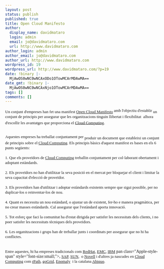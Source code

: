 ```yaml
---
layout: post
status: publish
published: true
title: Open Cloud Manifesto
author:
  display_name: davidmataro
  login: admin
  email: jo@davidmataro.com
  url: http://www.davidmataro.com
author_login: admin
author_email: jo@davidmataro.com
author_url: http://www.davidmataro.com
wordpress_id: 19
wordpress_url: http://www.davidmataro.com/?p=19
date: !binary |-
  MjAwOS0wNC0wNCAxODo1OTowMCArMDAwMA==
date_gmt: !binary |-
  MjAwOS0wNC0wNCAxNjo1OTowMCArMDAwMA==
tags: []
comments: []
---
```

<p><span class="Apple-style-span"   style="  ;font-family:Verdana;font-size:13px;"><span style="vertical-align: sub; "><span class="Apple-style-span"  style="font-family:georgia;"><span class="Apple-style-span"  style="font-size:small;">Un conjunt d'empreses han fet una manifest </span></span><a href="http://www.opencloudmanifesto.org/"><span class="Apple-style-span"  style="font-family:georgia;"><span class="Apple-style-span"  style="font-size:small;">Open Cloud Manifesto</span></span></a></span><span class="Apple-style-span"  style="font-family:georgia;"><span class="Apple-style-span"  style="font-size:small;"> amb l'objectiu d'establir </span></span><span style="vertical-align: sub; "><span class="Apple-style-span"  style="font-family:georgia;"><span class="Apple-style-span"  style="font-size:small;">un conjunt de principis per assegurar que les organitzacions tinguin llibertat i flexibilitat  alhora d'escollir les avantatges que proporciona el </span></span><a href="http://en.wikipedia.org/wiki/Cloud_computing"><span class="Apple-style-span"  style="font-family:georgia;"><span class="Apple-style-span"  style="font-size:small;">Cloud Computing</span></span></a><span class="Apple-style-span"  style="font-family:georgia;"><span class="Apple-style-span"  style="font-size:small;">.</span></span></span><span class="Apple-style-span"  style="font-family:georgia;"><span class="Apple-style-span"  style="font-size:small;"><br /></span></span>
<div style="margin-top: 0px; margin-bottom: 0px; "><span class="Apple-style-span"  style="font-family:georgia;"><span class="Apple-style-span"  style="font-size:small;"><br /></span></span></div>
<div style="margin-top: 0px; margin-bottom: 0px; "><span class="Apple-style-span"  style="font-family:georgia;"><span class="Apple-style-span"  style="font-size:small;">Aquestes empreses ha treballat conjuntament per </span></span><span style="vertical-align: sub; "><span class="Apple-style-span"  style="font-family:georgia;"><span class="Apple-style-span"  style="font-size:small;">produir un document que estableixi un conjunt de principis sobre el </span></span><a href="http://en.wikipedia.org/wiki/Cloud_computing"><span class="Apple-style-span"  style="font-family:georgia;"><span class="Apple-style-span"  style="font-size:small;">Cloud Computing</span></span></a><span class="Apple-style-span"  style="font-family:georgia;"><span class="Apple-style-span"  style="font-size:small;">. Els principis bàsics d'aquest manifest es bases en els 6 punts següents:</span></span></span></div>
<div style="margin-top: 0px; margin-bottom: 0px; "><span class="Apple-style-span"  style="font-family:georgia;"><span class="Apple-style-span"  style="font-size:small;"><br /></span></span></div>
<div style="margin-top: 0px; margin-bottom: 0px; "><span class="Apple-style-span"  style="font-family:georgia;"><span class="Apple-style-span"  style="font-size:small;">1. Que els proveïdors de </span></span><a href="http://en.wikipedia.org/wiki/Cloud_computing"><span class="Apple-style-span"  style="font-family:georgia;"><span class="Apple-style-span"  style="font-size:small;">Cloud Computing</span></span></a><span class="Apple-style-span"  style="font-family:georgia;"><span class="Apple-style-span"  style="font-size:small;"> treballin conjuntament per col·laborant obertament i adoptant estàndards.</span></span></div>
<div style="margin-top: 0px; margin-bottom: 0px; "><span class="Apple-style-span"  style="font-family:georgia;"><span class="Apple-style-span"  style="font-size:small;"><br /></span></span></div>
<div style="margin-top: 0px; margin-bottom: 0px; "><span class="Apple-style-span"  style="font-family:georgia;"><span class="Apple-style-span"  style="font-size:small;">2. Els proveïdors no han d'utilitzar la seva posició en el mercat per bloquejar el client i limitar la seva capacitat d'elecció de proveïdor.</span></span></div>
<div style="text-align: left; margin-top: 0px; margin-bottom: 0px; "><span class="Apple-style-span"  style="font-family:georgia;"><span class="Apple-style-span"  style="font-size:small;"><br /></span></span></div>
<div style="margin-top: 0px; margin-bottom: 0px; "><span class="Apple-style-span"  style="font-family:georgia;"><span class="Apple-style-span"  style="font-size:small;">3. Els proveïdors han d'utilitzar i adoptar estàndards existents sempre que sigui possible, per no duplicar-los o reinventar-los de nou.</span></span></div>
<div style="margin-top: 0px; margin-bottom: 0px; "><span class="Apple-style-span"  style="font-family:georgia;"><span class="Apple-style-span"  style="font-size:small;"><br /></span></span></div>
<div style="margin-top: 0px; margin-bottom: 0px; "><span class="Apple-style-span"  style="font-family:georgia;"><span class="Apple-style-span"  style="font-size:small;">4. Quant es necessita un nou estàndard, o ajustar un de existent, fer-ho e manera pragmàtica, per no crear masses estàndards. Cal assegurar que l'estàndard aporta innovació.</span></span></div>
<div style="margin-top: 0px; margin-bottom: 0px; "><span class="Apple-style-span"  style="font-family:georgia;"><span class="Apple-style-span"  style="font-size:small;"><br /></span></span></div>
<div style="margin-top: 0px; margin-bottom: 0px; "><span class="Apple-style-span"  style="font-family:georgia;"><span class="Apple-style-span"  style="font-size:small;">5. Tot esforç que faci la comunitat ha d'estat dirigida per satisfer les necessitats dels clients, i no poer satisfer les necessitats tècniques dels proveïdors.</span></span></div>
<div style="margin-top: 0px; margin-bottom: 0px; "><span class="Apple-style-span"  style="font-family:georgia;"><span class="Apple-style-span"  style="font-size:small;"><br /></span></span></div>
<div style="margin-top: 0px; margin-bottom: 0px; "><span class="Apple-style-span"  style="font-family:georgia;"><span class="Apple-style-span"  style="font-size:small;">6. Les organitzacions i grups han de treballar junts i coordinats per assegurar que no hi ha conflictes.</span></span></div>
<div style="margin-top: 0px; margin-bottom: 0px; "><span class="Apple-style-span"  style="font-family:georgia;"><span class="Apple-style-span"  style="font-size:small;"><br /></span></span></div>
<div style="margin-top: 0px; margin-bottom: 0px; "><span class="Apple-style-span"  style="font-family:georgia;"><span class="Apple-style-span"  style="font-size:small;"><br /></span></span></div>
<div style="margin-top: 0px; margin-bottom: 0px; "><span class="Apple-style-span" style=" "><span class="Apple-style-span" style=" "><span class="Apple-style-span"  style="font-family:georgia;"><span class="Apple-style-span"  style="font-size:small;">Entre aquestes, hi ha empreses tradicionals com </span></span></span></span><a href="http://www.redhat.com/"><span class="Apple-style-span" style=" "><span class="Apple-style-span" style=" "><span class="Apple-style-span"  style="font-family:georgia;"><span class="Apple-style-span"  style="font-size:small;">RedHat</span></span></span></span></a><span class="Apple-style-span" style=" "><span class="Apple-style-span" style=" "><span class="Apple-style-span"  style="font-family:georgia;"><span class="Apple-style-span"  style="font-size:small;">, </span></span></span></span><a href="http://www.EMC.com/"><span class="Apple-style-span" style=" "><span class="Apple-style-span" style=" "><span class="Apple-style-span"  style="font-family:georgia;"><span class="Apple-style-span"  style="font-size:small;">EMC</span></span></span></span></a><span class="Apple-style-span" style=" "><span class="Apple-style-span" style=" "><span class="Apple-style-span"  style="font-family:georgia;"><span class="Apple-style-span"  style="font-size:small;">, </span></span></span></span><a href="http://www.ibm.com/"><span class="Apple-style-span" style=" "><span class="Apple-style-span" style=" "><span class="Apple-style-span"  style="font-family:georgia;"><span class="Apple-style-span"  style="font-size:small;">IBM</span></span></span></span></a><span class="Apple-style-span" style=" "><span class="Apple-style-span" style=" "><span class="Apple-style-span"  style="font-family:georgia;"><s<br />
pan class="Apple-style-span"  style="font-size:small;">, </span></span></span></span><a href="http://www.sap.com/"><span class="Apple-style-span" style=" "><span class="Apple-style-span" style=" "><span class="Apple-style-span"  style="font-family:georgia;"><span class="Apple-style-span"  style="font-size:small;">SAP</span></span></span></span></a><span class="Apple-style-span" style=" "><span class="Apple-style-span" style=" "><span class="Apple-style-span"  style="font-family:georgia;"><span class="Apple-style-span"  style="font-size:small;">, </span></span></span></span><a href="http://www.sun.com/"><span class="Apple-style-span" style=" "><span class="Apple-style-span" style=" "><span class="Apple-style-span"  style="font-family:georgia;"><span class="Apple-style-span"  style="font-size:small;">SUN</span></span></span></span></a><span class="Apple-style-span" style=" "><span class="Apple-style-span" style=" "><span class="Apple-style-span"  style="font-family:georgia;"><span class="Apple-style-span"  style="font-size:small;">,  o </span></span></span></span><a href="http://www.novell.com/"><span class="Apple-style-span" style=" "><span class="Apple-style-span" style=" "><span class="Apple-style-span"  style="font-family:georgia;"><span class="Apple-style-span"  style="font-size:small;">Novell</span></span></span></span></a><span class="Apple-style-span" style=" "><span class="Apple-style-span" style=" "><span class="Apple-style-span"  style="font-family:georgia;"><span class="Apple-style-span"  style="font-size:small;"> i d'altres ja nascudes en </span></span></span></span><a href="http://en.wikipedia.org/wiki/Cloud_computing"><span class="Apple-style-span" style=" "><span class="Apple-style-span" style=" "><span class="Apple-style-span"  style="font-family:georgia;"><span class="Apple-style-span"  style="font-size:small;">Cloud Computing</span></span></span></span></a><span class="Apple-style-span" style=" "><span class="Apple-style-span" style=" "><span class="Apple-style-span"  style="font-family:georgia;"><span class="Apple-style-span"  style="font-size:small;"> com </span></span></span></span><a href="http://www.rpath.com/"><span class="Apple-style-span" style=" "><span class="Apple-style-span" style=" "><span class="Apple-style-span"  style="font-family:georgia;"><span class="Apple-style-span"  style="font-size:small;">rPath</span></span></span></span></a><span class="Apple-style-span" style=" "><span class="Apple-style-span" style=" "><span class="Apple-style-span"  style="font-family:georgia;"><span class="Apple-style-span"  style="font-size:small;">, </span></span></span></span><a href="http://www.gogrid.com/"><span class="Apple-style-span" style=" "><span class="Apple-style-span" style=" "><span class="Apple-style-span"  style="font-family:georgia;"><span class="Apple-style-span"  style="font-size:small;">goGrid</span></span></span></span></a><span class="Apple-style-span" style=" "><span class="Apple-style-span" style=" "><span class="Apple-style-span"  style="font-family:georgia;"><span class="Apple-style-span"  style="font-size:small;">, </span></span></span></span><a href="http://www.enolamy.com/"><span class="Apple-style-span" style=" "><span class="Apple-style-span" style=" "><span class="Apple-style-span"  style="font-family:georgia;"><span class="Apple-style-span"  style="font-size:small;">Enomaly</span></span></span></span></a><span class="Apple-style-span" style=" "><span class="Apple-style-span" style=" "><span class="Apple-style-span"  style="font-family:georgia;"><span class="Apple-style-span"  style="font-size:small;">  i la catalana </span></span></span></span><a href="http://www.abiquo.com/"><span class="Apple-style-span" style=" "><span class="Apple-style-span" style=" "><span class="Apple-style-span"  style="font-family:georgia;"><span class="Apple-style-span"  style="font-size:small;">Abiquo</span></span></span></span></a><span class="Apple-style-span" style=" "><span class="Apple-style-span" style=" "><span class="Apple-style-span"  style="font-family:georgia;"><span class="Apple-style-span"  style="font-size:small;">.</span></span></span></span></div>
<p></span></p>
